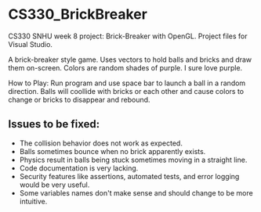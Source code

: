 # CS330_BrickBreaker
CS330 SNHU week 8 project: Brick-Breaker with OpenGL.
Project files for Visual Studio.

A brick-breaker style game.
Uses vectors to hold balls and bricks and draw them on-screen.
Colors are random shades of purple. I sure love purple.

How to Play:
Run program and use space bar to launch a ball in a random direction.
Balls will coollide with bricks or each other and cause colors to change or bricks to disappear and rebound.

## Issues to be fixed:
- The collision behavior does not work as expected.
- Balls sometimes bounce when no brick apparently exists.
- Physics result in balls being stuck sometimes moving in a straight line.
- Code documentation is very lacking.
- Security features like assertions, automated tests, and error logging would be very useful.
- Some variables names don't make sense and should change to be more intuitive.
